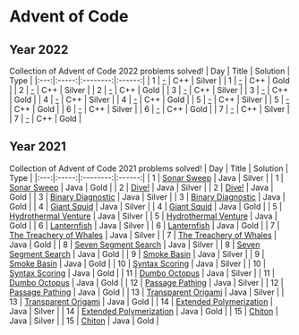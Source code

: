 # Advent of Code
## Year 2022
Collection of Advent of Code 2022 problems solved!
| Day | Title | Solution |  Type  |
|:---:|:-----:|:--------:|:------:|
| 1   | <a href="https://github.com/PolPinol/Advent-of-Code/blob/main/2022/src/day1/program.cpp">-</a>   | C++     | Silver |
| 1   | <a href="https://github.com/PolPinol/Advent-of-Code/blob/main/2022/src/day1/program.cpp">-</a>     | C++     | Gold   |
| 2   | <a href="https://github.com/PolPinol/Advent-of-Code/blob/main/2022/src/day2/program.cpp">-</a>   | C++     | Silver |
| 2   | <a href="https://github.com/PolPinol/Advent-of-Code/blob/main/2022/src/day2/program.cpp">-</a>     | C++     | Gold   |
| 3   | <a href="https://github.com/PolPinol/Advent-of-Code/blob/main/2022/src/day3/program.cpp">-</a>   | C++     | Silver |
| 3   | <a href="https://github.com/PolPinol/Advent-of-Code/blob/main/2022/src/day3/program.cpp">-</a>     | C++     | Gold   |
| 4   | <a href="https://github.com/PolPinol/Advent-of-Code/blob/main/2022/src/day4/program.cpp">-</a>   | C++     | Silver |
| 4   | <a href="https://github.com/PolPinol/Advent-of-Code/blob/main/2022/src/day4/program.cpp">-</a>     | C++     | Gold   |
| 5   | <a href="https://github.com/PolPinol/Advent-of-Code/blob/main/2022/src/day5/program.cpp">-</a>   | C++     | Silver |
| 5   | <a href="https://github.com/PolPinol/Advent-of-Code/blob/main/2022/src/day5/program.cpp">-</a>     | C++     | Gold   |
| 6   | <a href="https://github.com/PolPinol/Advent-of-Code/blob/main/2022/src/day6/program.cpp">-</a>   | C++     | Silver |
| 6   | <a href="https://github.com/PolPinol/Advent-of-Code/blob/main/2022/src/day6/program.cpp">-</a>     | C++     | Gold   |
| 7   | <a href="https://github.com/PolPinol/Advent-of-Code/blob/main/2022/src/day7/program.cpp">-</a>   | C++     | Silver |
| 7   | <a href="https://github.com/PolPinol/Advent-of-Code/blob/main/2022/src/day7/program.cpp">-</a>     | C++     | Gold   |

## Year 2021
Collection of Advent of Code 2021 problems solved!
| Day | Title | Solution |  Type  |
|:---:|:-----:|:--------:|:------:|
| 1   | <a href="https://github.com/PolPinol/Advent-of-Code/blob/main/2021/Day1Silver.java">Sonar Sweep</a>     | Java     | Silver |
| 1   | <a href="https://github.com/PolPinol/Advent-of-Code/blob/main/2021/Day1Gold.java">Sonar Sweep</a>     | Java     | Gold   |
| 2   | <a href="https://github.com/PolPinol/Advent-of-Code/blob/main/2021/Day2Silver.java">Dive!</a>     | Java     | Silver |
| 2   | <a href="https://github.com/PolPinol/Advent-of-Code/blob/main/2021/Day2Gold.java">Dive!</a>     | Java     | Gold   |
| 3   | <a href="https://github.com/PolPinol/Advent-of-Code/blob/main/2021/Day3Silver.java">Binary Diagnostic</a>     | Java     | Silver |
| 3   | <a href="https://github.com/PolPinol/Advent-of-Code/blob/main/2021/Day3Gold.java">Binary Diagnostic</a>     | Java     | Gold   |
| 4   | <a href="https://github.com/PolPinol/Advent-of-Code/blob/main/2021/Day4Gold.java">Giant Squid</a>     | Java     | Silver |
| 4   | <a href="https://github.com/PolPinol/Advent-of-Code/blob/main/2021/Day4Gold.java">Giant Squid</a>     | Java     | Gold   |
| 5   | <a href="https://github.com/PolPinol/Advent-of-Code/blob/main/2021/Day5Silver.java">Hydrothermal Venture</a>     | Java     | Silver |
| 5   | <a href="https://github.com/PolPinol/Advent-of-Code/blob/main/2021/Day5Gold.java">Hydrothermal Venture</a>     | Java     | Gold   |
| 6   | <a href="https://github.com/PolPinol/Advent-of-Code/blob/main/2021/Day6Silver.java">Lanternfish</a>     | Java     | Silver |
| 6   | <a href="https://github.com/PolPinol/Advent-of-Code/blob/main/2021/Day6Gold.java">Lanternfish</a>     | Java     | Gold   |
| 7   | <a href="https://github.com/PolPinol/Advent-of-Code/blob/main/2021/Day7Silver.java">The Treachery of Whales</a>      | Java     | Silver |
| 7   | <a href="https://github.com/PolPinol/Advent-of-Code/blob/main/2021/Day7Gold.java">The Treachery of Whales</a>      | Java     | Gold   |
| 8   | <a href="https://github.com/PolPinol/Advent-of-Code/blob/main/2021/Day8Silver.java">Seven Segment Search</a>      | Java     | Silver   |
| 8   | <a href="https://github.com/PolPinol/Advent-of-Code/blob/main/2021/Day8Gold.java">Seven Segment Search</a>      | Java     | Gold   |
| 9   | <a href="https://github.com/PolPinol/Advent-of-Code/blob/main/2021/Day9Silver.java">Smoke Basin</a>      | Java     | Silver   |
| 9   | <a href="https://github.com/PolPinol/Advent-of-Code/blob/main/2021/Day9Gold.java">Smoke Basin</a>      | Java     | Gold   |
| 10   | <a href="https://github.com/PolPinol/Advent-of-Code/blob/main/2021/Day10Silver.java">Syntax Scoring</a>      | Java     | Silver   |
| 10   | <a href="https://github.com/PolPinol/Advent-of-Code/blob/main/2021/Day10Gold.java">Syntax Scoring</a>      | Java     | Gold   |
| 11   | <a href="https://github.com/PolPinol/Advent-of-Code/blob/main/2021/Day11Silver.java">Dumbo Octopus</a>      | Java     | Silver   |
| 11   | <a href="https://github.com/PolPinol/Advent-of-Code/blob/main/2021/Day11Gold.java">Dumbo Octopus</a>      | Java     | Gold   |
| 12   | <a href="https://github.com/PolPinol/Advent-of-Code/blob/main/2021/Day12Silver.java">Passage Pathing</a>      | Java     | Silver   |
| 12   | <a href="https://github.com/PolPinol/Advent-of-Code/blob/main/2021/Day12Gold.java">Passage Pathing</a>      | Java     | Gold   |
| 13   | <a href="https://github.com/PolPinol/Advent-of-Code/blob/main/2021/Day13Silver.java">Transparent Origami</a>      | Java     | Silver   |
| 13   | <a href="https://github.com/PolPinol/Advent-of-Code/blob/main/2021/Day13Gold.java">Transparent Origami</a>      | Java     | Gold   |
| 14   | <a href="https://github.com/PolPinol/Advent-of-Code/blob/main/2021/Day14Silver.java">Extended Polymerization</a>      | Java     | Silver   |
| 14   | <a href="https://github.com/PolPinol/Advent-of-Code/blob/main/2021/Day14Gold.java">Extended Polymerization</a>      | Java     | Gold   |
| 15   | <a href="https://github.com/PolPinol/Advent-of-Code/blob/main/2021/Day15Silver.java">Chiton</a>      | Java     | Silver   |
| 15   | <a href="https://github.com/PolPinol/Advent-of-Code/blob/main/2021/Day15Gold.java">Chiton</a>      | Java     | Gold   |

